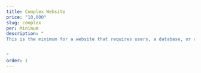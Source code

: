 ```yaml
---
title: Complex Website
price: "10,000"
slug: complex
per: Minimum
description: "
This is the minimum for a website that requires users, a database, or an api.


"
order: 1
---
```

